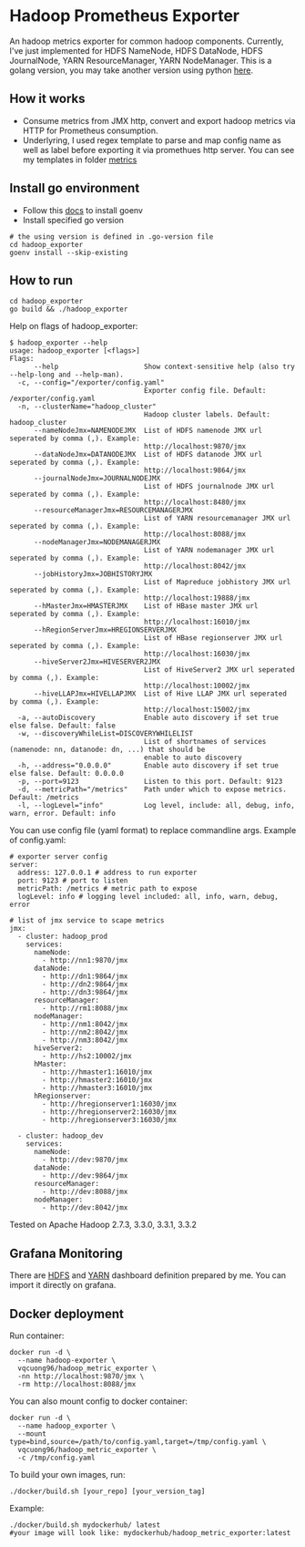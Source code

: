 # Hadoop Prometheus Exporter
An hadoop metrics exporter for common hadoop components. Currently, I've just implemented for HDFS NameNode, HDFS DataNode, HDFS JournalNode, YARN ResourceManager, YARN NodeManager. This is a golang version, you may take another version using python [here](https://github.com/vqcuong/hadoop_exporter).

## How it works
- Consume metrics from JMX http, convert and export hadoop metrics via HTTP for Prometheus consumption.
- Underlyring, I used regex template to parse and map config name as well as label before exporting it via promethues http server. You can see my templates in folder [metrics](./metrics)

## Install go environment

- Follow this [docs](https://github.com/go-nv/goenv/blob/master/INSTALL.md) to install goenv
- Install specified go version
```
# the using version is defined in .go-version file
cd hadoop_exporter
goenv install --skip-existing
```

## How to run
```
cd hadoop_exporter
go build && ./hadoop_exporter
```

Help on flags of hadoop_exporter:
```
$ hadoop_exporter --help
usage: hadoop_exporter [<flags>]
Flags:
      --help                     Show context-sensitive help (also try --help-long and --help-man).
  -c, --config="/exporter/config.yaml"  
                                 Exporter config file. Default: /exporter/config.yaml
  -n, --clusterName="hadoop_cluster"  
                                 Hadoop cluster labels. Default: hadoop_cluster
      --nameNodeJmx=NAMENODEJMX  List of HDFS namenode JMX url seperated by comma (,). Example:
                                 http://localhost:9870/jmx
      --dataNodeJmx=DATANODEJMX  List of HDFS datanode JMX url seperated by comma (,). Example:
                                 http://localhost:9864/jmx
      --journalNodeJmx=JOURNALNODEJMX  
                                 List of HDFS journalnode JMX url seperated by comma (,). Example:
                                 http://localhost:8480/jmx
      --resourceManagerJmx=RESOURCEMANAGERJMX  
                                 List of YARN resourcemanager JMX url seperated by comma (,). Example:
                                 http://localhost:8088/jmx
      --nodeManagerJmx=NODEMANAGERJMX  
                                 List of YARN nodemanager JMX url seperated by comma (,). Example:
                                 http://localhost:8042/jmx
      --jobHistoryJmx=JOBHISTORYJMX  
                                 List of Mapreduce jobhistory JMX url seperated by comma (,). Example:
                                 http://localhost:19888/jmx
      --hMasterJmx=HMASTERJMX    List of HBase master JMX url seperated by comma (,). Example:
                                 http://localhost:16010/jmx
      --hRegionServerJmx=HREGIONSERVERJMX  
                                 List of HBase regionserver JMX url seperated by comma (,). Example:
                                 http://localhost:16030/jmx
      --hiveServer2Jmx=HIVESERVER2JMX  
                                 List of HiveServer2 JMX url seperated by comma (,). Example:
                                 http://localhost:10002/jmx
      --hiveLLAPJmx=HIVELLAPJMX  List of Hive LLAP JMX url seperated by comma (,). Example:
                                 http://localhost:15002/jmx
  -a, --autoDiscovery            Enable auto discovery if set true else false. Default: false
  -w, --discoveryWhileList=DISCOVERYWHILELIST  
                                 List of shortnames of services (namenode: nn, datanode: dn, ...) that should be
                                 enable to auto discovery
  -h, --address="0.0.0.0"        Enable auto discovery if set true else false. Default: 0.0.0.0
  -p, --port=9123                Listen to this port. Default: 9123
  -d, --metricPath="/metrics"    Path under which to expose metrics. Default: /metrics
  -l, --logLevel="info"          Log level, include: all, debug, info, warn, error. Default: info
```

You can use config file (yaml format) to replace commandline args. Example of config.yaml:
```
# exporter server config
server:
  address: 127.0.0.1 # address to run exporter
  port: 9123 # port to listen
  metricPath: /metrics # metric path to expose
  logLevel: info # logging level included: all, info, warn, debug, error

# list of jmx service to scape metrics
jmx:
  - cluster: hadoop_prod
    services:
      nameNode:
        - http://nn1:9870/jmx
      dataNode:
        - http://dn1:9864/jmx
        - http://dn2:9864/jmx
        - http://dn3:9864/jmx
      resourceManager:
        - http://rm1:8088/jmx
      nodeManager:
        - http://nm1:8042/jmx
        - http://nm2:8042/jmx
        - http://nm3:8042/jmx
      hiveServer2:
        - http://hs2:10002/jmx
      hMaster:
        - http://hmaster1:16010/jmx
        - http://hmaster2:16010/jmx
        - http://hmaster3:16010/jmx
      hRegionserver:
        - http://hregionserver1:16030/jmx
        - http://hregionserver2:16030/jmx
        - http://hregionserver3:16030/jmx

  - cluster: hadoop_dev
    services:
      nameNode:
        - http://dev:9870/jmx
      dataNode:
        - http://dev:9864/jmx
      resourceManager:
        - http://dev:8088/jmx
      nodeManager:
        - http://dev:8042/jmx
```

Tested on Apache Hadoop 2.7.3, 3.3.0, 3.3.1, 3.3.2

## Grafana Monitoring
There are [HDFS](./dashboards/hdfs.json) and [YARN](./dashboards/yarn.json) dashboard definition prepared by me. You can import it directly on grafana.

## Docker deployment

Run container:
```
docker run -d \
  --name hadoop-exporter \
  vqcuong96/hadoop_metric_exporter \
  -nn http://localhost:9870/jmx \
  -rm http://localhost:8088/jmx
```

You can also mount config to docker container:
```
docker run -d \
  --name hadoop_exporter \
  --mount type=bind,source=/path/to/config.yaml,target=/tmp/config.yaml \
  vqcuong96/hadoop_metric_exporter \
  -c /tmp/config.yaml
```

To build your own images, run:
```
./docker/build.sh [your_repo] [your_version_tag]
```

Example:
```
./docker/build.sh mydockerhub/ latest 
#your image will look like: mydockerhub/hadoop_metric_exporter:latest
```
